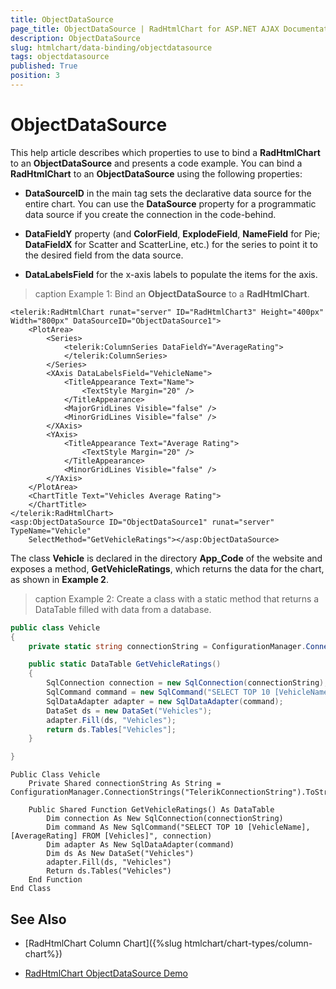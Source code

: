 ```yaml
---
title: ObjectDataSource
page_title: ObjectDataSource | RadHtmlChart for ASP.NET AJAX Documentation
description: ObjectDataSource
slug: htmlchart/data-binding/objectdatasource
tags: objectdatasource
published: True
position: 3
---
```


# ObjectDataSource

This help article describes which properties to use to bind a **RadHtmlChart** to an **ObjectDataSource** and presents a code example. You can bind a **RadHtmlChart** to an **ObjectDataSource** using the following properties:

* **DataSourceID** in the main tag sets the declarative data source for the entire chart. You can use the **DataSource** property for a programmatic data source if you create the connection in the code-behind.

* **DataFieldY** property (and **ColorField**, **ExplodeField**, **NameField** for Pie; **DataFieldX** for Scatter and ScatterLine, etc.) for the series to point it to the desired field from the data source.

* **DataLabelsField** for the x-axis labels to populate the items for the axis.

>caption Example 1: Bind an **ObjectDataSource** to a **RadHtmlChart**.

````ASP.NET
<telerik:RadHtmlChart runat="server" ID="RadHtmlChart3" Height="400px" Width="800px" DataSourceID="ObjectDataSource1">
	<PlotArea>
		<Series>
			<telerik:ColumnSeries DataFieldY="AverageRating">
			</telerik:ColumnSeries>
		</Series>
		<XAxis DataLabelsField="VehicleName">
			<TitleAppearance Text="Name">
				<TextStyle Margin="20" />
			</TitleAppearance>
			<MajorGridLines Visible="false" />
			<MinorGridLines Visible="false" />
		</XAxis>
		<YAxis>
			<TitleAppearance Text="Average Rating">
				<TextStyle Margin="20" />
			</TitleAppearance>
			<MinorGridLines Visible="false" />
		</YAxis>
	</PlotArea>
	<ChartTitle Text="Vehicles Average Rating">
	</ChartTitle>
</telerik:RadHtmlChart>
<asp:ObjectDataSource ID="ObjectDataSource1" runat="server" TypeName="Vehicle"
	SelectMethod="GetVehicleRatings"></asp:ObjectDataSource>
````

The class **Vehicle** is declared in the directory **App_Code** of the website and exposes a method, **GetVehicleRatings**, which returns the data for the chart, as shown in **Example 2**.

>caption Example 2: Create a class with a static method that returns a DataTable filled with data from a database.



````C#
public class Vehicle
{
	private static string connectionString = ConfigurationManager.ConnectionStrings["TelerikConnectionString"].ToString();

	public static DataTable GetVehicleRatings()
	{
		SqlConnection connection = new SqlConnection(connectionString);
		SqlCommand command = new SqlCommand("SELECT TOP 10 [VehicleName], [AverageRating] FROM [Vehicles]", connection);
		SqlDataAdapter adapter = new SqlDataAdapter(command);
		DataSet ds = new DataSet("Vehicles");
		adapter.Fill(ds, "Vehicles");
		return ds.Tables["Vehicles"];
	}

}
````
````VB
Public Class Vehicle
	Private Shared connectionString As String = ConfigurationManager.ConnectionStrings("TelerikConnectionString").ToString()

	Public Shared Function GetVehicleRatings() As DataTable
		Dim connection As New SqlConnection(connectionString)
		Dim command As New SqlCommand("SELECT TOP 10 [VehicleName], [AverageRating] FROM [Vehicles]", connection)
		Dim adapter As New SqlDataAdapter(command)
		Dim ds As New DataSet("Vehicles")
		adapter.Fill(ds, "Vehicles")
		Return ds.Tables("Vehicles")
	End Function
End Class
````

## See Also

 * [RadHtmlChart Column Chart]({%slug htmlchart/chart-types/column-chart%})

 * [RadHtmlChart ObjectDataSource Demo](http://demos.telerik.com/aspnet-ajax/htmlchart/examples/databinding/objectdatasource/defaultcs.aspx)
